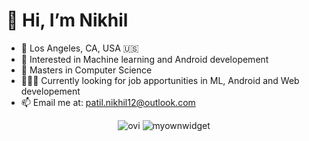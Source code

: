 # 👋 Hi, I’m Nikhil

- 📍 Los Angeles, CA, USA 🇺🇸
- 👀 Interested in Machine learning and Android developement
- 🌱 Masters in Computer Science
- 🧑🏾‍💻 Currently looking for job apportunities in ML, Android and Web developement
- 📫 Email me at: <patil.nikhil12@outlook.com>
<div align="center">
  <img src="https://github-readme-stats.vercel.app/api/top-langs?username=nikhilpatil12&show_icons=true&locale=en&layout=compact&theme=chartreuse-dark" alt="ovi" />
  <img src="https://jokerr.nikpatil.com/api/image" alt="myownwidget" />
</div>

<!---
nikhilpatil12/nikhilpatil12 is a ✨ special ✨ repository because its `README.md` (this file) appears on your GitHub profile.
You can click the Preview link to take a look at your changes.
--->
